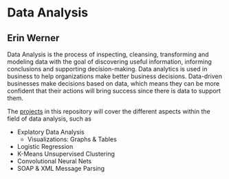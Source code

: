 # Data Analysis

## Erin Werner

Data Analysis is the process of inspecting, cleansing, transforming and modeling data with the goal of discovering useful information, informing conclusions and supporting decision-making. Data analytics is used in business to help organizations make better business decisions. Data-driven businesses make decisions based on data, which means they can be more confident that their actions will bring success since there is data to support them.

The [projects](https://github.com/etwernerMIDS/Data_Analysis/tree/master/Projects) in this repository will cover the different aspects within the field of data analysis, such as 

* Explatory Data Analysis
  * Visualizations: Graphs & Tables
* Logistic Regression
* K-Means Unsupervised Clustering
* Convolutional Neural Nets
* SOAP & XML Message Parsing
